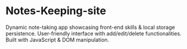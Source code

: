 # Notes-Keeping-site
Dynamic note-taking app showcasing front-end skills &amp; local storage persistence. User-friendly interface with add/edit/delete functionalities. Built with JavaScript &amp; DOM manipulation.
